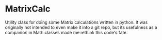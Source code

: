 # MatrixCalc
Utility class for doing some Matrix calculations written in python. It was originally not intended to even make it into a git repo, but its usefulness as a companion in Math classes made me rethink this code's fate.
